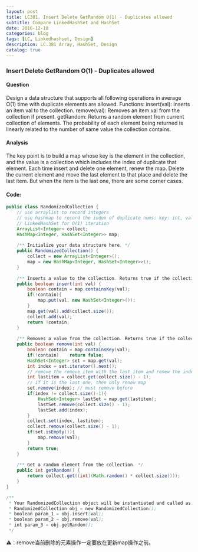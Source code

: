 ```yaml
---
layout: post
title: LC381. Insert Delete GetRandom O(1) - Duplicates allowed
subtitle: Compare LinkedHashSet and HashSet
date: 2016-12-18
categories: blog
tags: [LC, Linkedhashset, Design]
description: LC.381 Array, HashSet, Design
catalog: true
---
```


### Insert Delete GetRandom O(1) - Duplicates allowed

#### Question

Design a data structure that supports all following operations in average O(1) time with duplicate elements are allowed.
Functions: 
insert(val): Inserts an item val to the collection.
remove(val): Removes an item val from the collection if present.
getRandom: Returns a random element from current collection of elements. The probability of each element being returned is linearly related to the number of same value the collection contains.

#### Analysis

The key point is to build a map whose key is the element in the collection, and the value is a collection which includes the index of duplicate that element. Each time insert and delete one element, renew the map. Delete the current element and move the last element to that place and delete the last item. But when the item is the last one, there are some corner cases. 

#### Code:
```java
public class RandomizedCollection {
    // use arraylist to record integers
    // use hashmap to record the index of duplicate nums: key: int, value: place of int
    // LinkedHashSet for O(1) iteration
    ArrayList<Integer> collect;
    HashMap<Integer, HashSet<Integer>> map;
    
    /** Initialize your data structure here. */
    public RandomizedCollection() {
        collect = new ArrayList<Integer>();
        map = new HashMap<Integer, HashSet<Integer>>();
    }
    
    /** Inserts a value to the collection. Returns true if the collection did not already contain the specified element. */
    public boolean insert(int val) {
        boolean contain = map.containsKey(val);
        if(!contain){
            map.put(val, new HashSet<Integer>());
        }
        map.get(val).add(collect.size());
        collect.add(val);
        return !contain;
    }
    
    /** Removes a value from the collection. Returns true if the collection contained the specified element. */
    public boolean remove(int val) {
        boolean contain = map.containsKey(val);
        if(!contain)    return false;
        HashSet<Integer> set = map.get(val);
        int index = set.iterator().next();
        // remove the remove item with the last item and renew the index map
        int lastitem = collect.get(collect.size() - 1);
        // if it is the last one, then only renew map
        set.remove(index); // must remove before
        if(index != collect.size()-1){
            HashSet<Integer> lastSet = map.get(lastitem);
            lastSet.remove(collect.size() - 1);
            lastSet.add(index);
        }
        collect.set(index, lastitem);
        collect.remove(collect.size() - 1);
        if(set.isEmpty()){
            map.remove(val);
        }
        return true;
    }
    
    /** Get a random element from the collection. */
    public int getRandom() {
        return collect.get((int)(Math.random() * collect.size()));
    }
}

/**
 * Your RandomizedCollection object will be instantiated and called as such:
 * RandomizedCollection obj = new RandomizedCollection();
 * boolean param_1 = obj.insert(val);
 * boolean param_2 = obj.remove(val);
 * int param_3 = obj.getRandom();
 */
```

⚠️：remove当前删除的元素操作一定要放在更新map操作之前。
